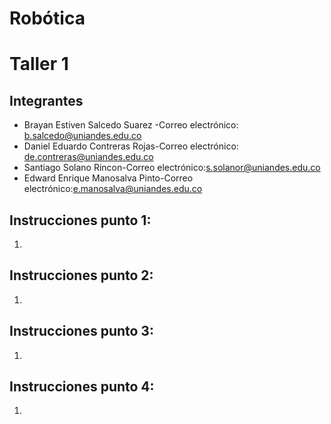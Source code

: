 # Robótica
# Taller 1

## Integrantes

* Brayan Estiven Salcedo Suarez -Correo electrónico: b.salcedo@uniandes.edu.co
* Daniel Eduardo Contreras Rojas-Correo electrónico: de.contreras@uniandes.edu.co
* Santiago Solano Rincon-Correo electrónico:s.solanor@uniandes.edu.co
* Edward Enrique Manosalva Pinto-Correo electrónico:e.manosalva@uniandes.edu.co
## Instrucciones punto 1:

1. 
## Instrucciones punto 2:
1. 
## Instrucciones punto 3:
1. 
## Instrucciones punto 4:
1. 
